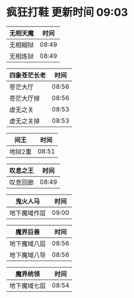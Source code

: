 # 疯狂打鞋 更新时间 09:03

| 无相天魔   | 时间    |
|--------|-------|
| 无相糊狱 | 08:49 |
| 无相炼狱 | 08:49 |

| 四象苍茫长老   | 时间    |
|--------|-------|
| 苍茫大厅 | 08:56 |
| 苍茫大厅掉 | 08:56 |
| 虚无之关 | 08:53 |
| 虚无之关掉 | 08:53 |

| 间王   | 时间    |
|--------|-------|
| 地狱2重 | 08:51 |

| 叹息之王   | 时间    |
|--------|-------|
| 叹息回廊 | 08:49 |

| 鬼火人马   | 时间    |
|--------|-------|
| 地下魔域作层 | 09:00 |

| 魔界巨兽   | 时间    |
|--------|-------|
| 地下魔域八层 | 08:56 |
| 地下魔域八导 | 08:56 |

| 魔界统领   | 时间    |
|--------|-------|
| 地下魔域七层 | 08:54 |